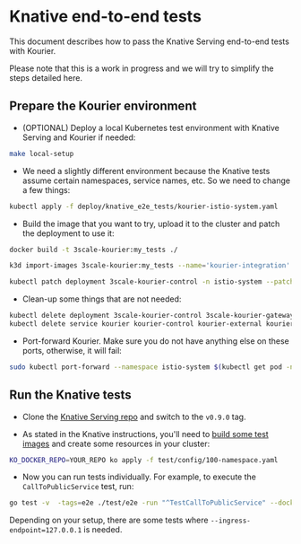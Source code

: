 # Knative end-to-end tests

This document describes how to pass the Knative Serving end-to-end tests with
Kourier.

Please note that this is a work in progress and we will try to simplify the
steps detailed here.

## Prepare the Kourier environment

- (OPTIONAL) Deploy a local Kubernetes test environment with Knative Serving and Kourier if needed:
```bash
make local-setup
```

- We need a slightly different environment because the Knative tests assume
certain namespaces, service names, etc. So we need to change a few things:
```bash
kubectl apply -f deploy/knative_e2e_tests/kourier-istio-system.yaml
```

- Build the image that you want to try, upload it to the cluster and patch the
deployment to use it:
```bash
docker build -t 3scale-kourier:my_tests ./

k3d import-images 3scale-kourier:my_tests --name='kourier-integration'

kubectl patch deployment 3scale-kourier-control -n istio-system --patch "{\"spec\": {\"template\": {\"spec\": {\"containers\": [{\"name\": \"kourier-control\",\"image\": \"3scale-kourier:my_tests\",\"imagePullPolicy\": \"IfNotPresent\"}]}}}}"
```

- Clean-up some things that are not needed:
```bash
kubectl delete deployment 3scale-kourier-control 3scale-kourier-gateway -n knative-serving
kubectl delete service kourier kourier-control kourier-external kourier-internal -n knative-serving
```

- Port-forward Kourier. Make sure you do not have anything else on these ports,
otherwise, it will fail:
```bash
sudo kubectl port-forward --namespace istio-system $(kubectl get pod -n istio-system -l "app=3scale-kourier-gateway" --output=jsonpath="{.items[0].metadata.name}") 80:8080 8081:8081 19000:19000 8443:8443
```

## Run the Knative tests

- Clone the [Knative Serving repo](https://github.com/knative/serving) and switch
to the `v0.9.0` tag.

- As stated in the Knative instructions, you'll need to [build some test
images](https://github.com/knative/serving/blob/master/test/README.md#test-images)
and create some resources in your cluster:
```bash
KO_DOCKER_REPO=YOUR_REPO ko apply -f test/config/100-namespace.yaml
```

- Now you can run tests individually. For example, to execute the
`CallToPublicService` test, run:
```bash
go test -v  -tags=e2e ./test/e2e -run "^TestCallToPublicService" --dockerrepo "YOUR_REPO" --kubeconfig="$HOME/.kube/config"
```

Depending on your setup, there are some tests where
`--ingress-endpoint=127.0.0.1` is needed.
